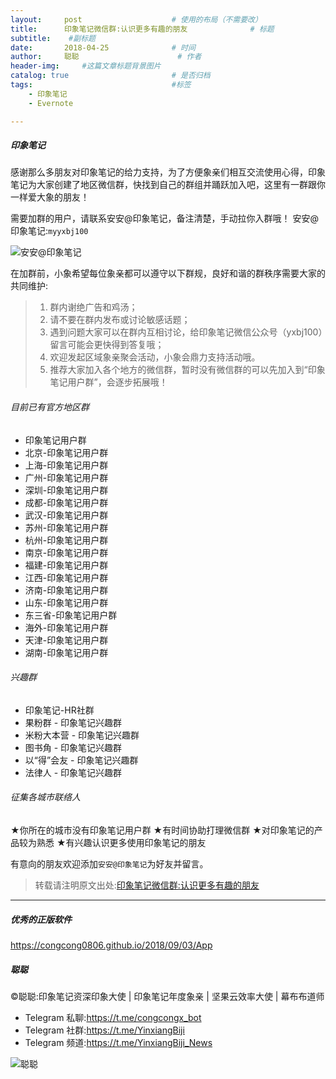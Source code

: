 ```yaml
---
layout:     post                    # 使用的布局（不需要改）
title:      印象笔记微信群:认识更多有趣的朋友              # 标题 
subtitle:    #副标题
date:       2018-04-25              # 时间
author:     聪聪                      # 作者
header-img:     #这篇文章标题背景图片
catalog: true                       # 是否归档
tags:                               #标签
    - 印象笔记
    - Evernote

---
```


##### 印象笔记

感谢那么多朋友对印象笔记的给力支持，为了方便象亲们相互交流使用心得，印象笔记为大家创建了地区微信群，快找到自己的群组并踊跃加入吧，这里有一群跟你一样爱大象的朋友！

需要加群的用户，请联系安安@印象笔记，备注清楚，手动拉你入群哦！
安安@印象笔记:`myyxbj100`

![安安@印象笔记](http://ww1.sinaimg.cn/large/9b84e6acgy1fuyntur68yj20pu0z8467.jpg)

在加群前，小象希望每位象亲都可以遵守以下群规，良好和谐的群秩序需要大家的共同维护:
> 1. 群内谢绝广告和鸡汤；
> 2. 请不要在群内发布或讨论敏感话题；
> 3. 遇到问题大家可以在群内互相讨论，给印象笔记微信公众号（yxbj100）留言可能会更快得到答复哦；
> 4. 欢迎发起区域象亲聚会活动，小象会鼎力支持活动哦。
> 5. 推荐大家加入各个地方的微信群，暂时没有微信群的可以先加入到“印象笔记用户群”，会逐步拓展哦！

###### 目前已有官方地区群
- 印象笔记用户群
- 北京-印象笔记用户群
- 上海-印象笔记用户群
- 广州-印象笔记用户群
- 深圳-印象笔记用户群
- 成都-印象笔记用户群
- 武汉-印象笔记用户群
- 苏州-印象笔记用户群
- 杭州-印象笔记用户群
- 南京-印象笔记用户群
- 福建-印象笔记用户群
- 江西-印象笔记用户群
- 济南-印象笔记用户群
- 山东-印象笔记用户群
- 东三省-印象笔记用户群
- 海外-印象笔记用户群
- 天津-印象笔记用户群
- 湖南-印象笔记用户群

<!--
- 长株潭-印象笔记用户群
- 河南-印象笔记用户群
- 重庆-印象笔记用户群
- 山西-印象笔记用户群
- 安徽-印象笔记用户群
- 河北-印象笔记用户群
- 西安-印象笔记用户群
- 辽宁-印象笔记用户群
- 云南-印象笔记用户群
- 陕西-印象笔记用户群
- 海南-印象笔记用户群
-->

###### 兴趣群
- 印象笔记-HR社群
- 果粉群 - 印象笔记兴趣群
- 米粉大本营 - 印象笔记兴趣群
- 图书角 - 印象笔记兴趣群
- 以“得”会友 - 印象笔记兴趣群
- 法律人 - 印象笔记兴趣群

<!--
- 锤粉部落 - 印象笔记兴趣群
- 教师集合 - 印象笔记兴趣群
- 黄油贴图 - 印象笔记兴趣群
- 小程序交流 - 印象笔记兴趣群
- 王者农药 - 印象笔记兴趣群
- Let's Talk in English - 印象笔记兴趣群
-->

###### 征集各城市联络人
★你所在的城市没有印象笔记用户群
★有时间协助打理微信群
★对印象笔记的产品较为熟悉
★有兴趣认识更多使用印象笔记的朋友

有意向的朋友欢迎添加`安安@印象笔记`为好友并留言。

> 转载请注明原文出处:[印象笔记微信群:认识更多有趣的朋友](https://congcong0806.github.io/2018/04/25/YinxiangWeChat)

- - - -

##### 优秀的正版软件
<https://congcong0806.github.io/2018/09/03/App>

##### 聪聪
&copy;聪聪:印象笔记资深印象大使 | 印象笔记年度象亲 | 坚果云效率大使 | 幕布布道师

* Telegram 私聊:<https://t.me/congcongx_bot>
* Telegram 社群:<https://t.me/YinxiangBiji>
* Telegram 频道:<https://t.me/YinxiangBiji_News>

![聪聪](https://i.v2ex.co/3wc207g5.png)
